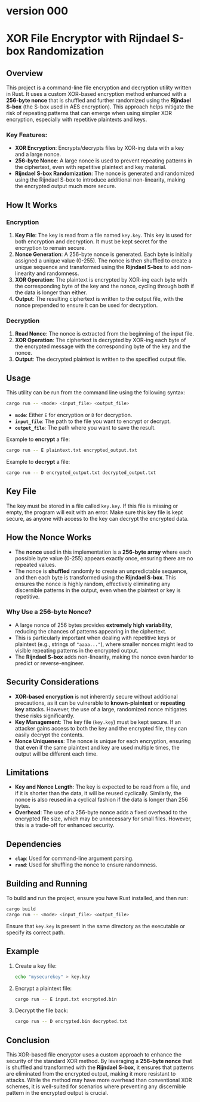 
# version 000

# XOR File Encryptor with Rijndael S-box Randomization

## Overview




This project is a command-line file encryption and decryption utility written in Rust. It uses a custom XOR-based encryption method enhanced with a **256-byte nonce** that is shuffled and further randomized using the **Rijndael S-box** (the S-box used in AES encryption). This approach helps mitigate the risk of repeating patterns that can emerge when using simpler XOR encryption, especially with repetitive plaintexts and keys.

### Key Features:
- **XOR Encryption**: Encrypts/decrypts files by XOR-ing data with a key and a large nonce.
- **256-byte Nonce**: A large nonce is used to prevent repeating patterns in the ciphertext, even with repetitive plaintext and key material.
- **Rijndael S-box Randomization**: The nonce is generated and randomized using the Rijndael S-box to introduce additional non-linearity, making the encrypted output much more secure.

## How It Works
### Encryption
1. **Key File**: The key is read from a file named `key.key`. This key is used for both encryption and decryption. It must be kept secret for the encryption to remain secure.
2. **Nonce Generation**: A 256-byte nonce is generated. Each byte is initially assigned a unique value (0-255). The nonce is then shuffled to create a unique sequence and transformed using the **Rijndael S-box** to add non-linearity and randomness.
3. **XOR Operation**: The plaintext is encrypted by XOR-ing each byte with the corresponding byte of the key and the nonce, cycling through both if the data is longer than either.
4. **Output**: The resulting ciphertext is written to the output file, with the nonce prepended to ensure it can be used for decryption.

### Decryption
1. **Read Nonce**: The nonce is extracted from the beginning of the input file.
2. **XOR Operation**: The ciphertext is decrypted by XOR-ing each byte of the encrypted message with the corresponding byte of the key and the nonce.
3. **Output**: The decrypted plaintext is written to the specified output file.

## Usage
This utility can be run from the command line using the following syntax:

```sh
cargo run -- <mode> <input_file> <output_file>
```

- **`mode`**: Either `E` for encryption or `D` for decryption.
- **`input_file`**: The path to the file you want to encrypt or decrypt.
- **`output_file`**: The path where you want to save the result.

Example to **encrypt** a file:
```sh
cargo run -- E plaintext.txt encrypted_output.txt
```

Example to **decrypt** a file:
```sh
cargo run -- D encrypted_output.txt decrypted_output.txt
```

## Key File
The key must be stored in a file called `key.key`. If this file is missing or empty, the program will exit with an error. Make sure this key file is kept secure, as anyone with access to the key can decrypt the encrypted data.

## How the Nonce Works
- The **nonce** used in this implementation is a **256-byte array** where each possible byte value (0-255) appears exactly once, ensuring there are no repeated values.
- The nonce is **shuffled** randomly to create an unpredictable sequence, and then each byte is transformed using the **Rijndael S-box**. This ensures the nonce is highly random, effectively eliminating any discernible patterns in the output, even when the plaintext or key is repetitive.

### Why Use a 256-byte Nonce?
- A large nonce of 256 bytes provides **extremely high variability**, reducing the chances of patterns appearing in the ciphertext.
- This is particularly important when dealing with repetitive keys or plaintext (e.g., strings of `"aaaa..."`), where smaller nonces might lead to visible repeating patterns in the encrypted output.
- The **Rijndael S-box** adds non-linearity, making the nonce even harder to predict or reverse-engineer.

## Security Considerations
- **XOR-based encryption** is not inherently secure without additional precautions, as it can be vulnerable to **known-plaintext** or **repeating key** attacks. However, the use of a large, randomized nonce mitigates these risks significantly.
- **Key Management**: The key file (`key.key`) must be kept secure. If an attacker gains access to both the key and the encrypted file, they can easily decrypt the contents.
- **Nonce Uniqueness**: The nonce is unique for each encryption, ensuring that even if the same plaintext and key are used multiple times, the output will be different each time.

## Limitations
- **Key and Nonce Length**: The key is expected to be read from a file, and if it is shorter than the data, it will be reused cyclically. Similarly, the nonce is also reused in a cyclical fashion if the data is longer than 256 bytes.
- **Overhead**: The use of a 256-byte nonce adds a fixed overhead to the encrypted file size, which may be unnecessary for small files. However, this is a trade-off for enhanced security.

## Dependencies
- **`clap`**: Used for command-line argument parsing.
- **`rand`**: Used for shuffling the nonce to ensure randomness.

## Building and Running
To build and run the project, ensure you have Rust installed, and then run:
```sh
cargo build
cargo run -- <mode> <input_file> <output_file>
```

Ensure that `key.key` is present in the same directory as the executable or specify its correct path.

## Example
1. Create a key file:
   ```sh
   echo "mysecurekey" > key.key
   ```
2. Encrypt a plaintext file:
   ```sh
   cargo run -- E input.txt encrypted.bin
   ```
3. Decrypt the file back:
   ```sh
   cargo run -- D encrypted.bin decrypted.txt
   ```

## Conclusion
This XOR-based file encryptor uses a custom approach to enhance the security of the standard XOR method. By leveraging a **256-byte nonce** that is shuffled and transformed with the **Rijndael S-box**, it ensures that patterns are eliminated from the encrypted output, making it more resistant to attacks. While the method may have more overhead than conventional XOR schemes, it is well-suited for scenarios where preventing any discernible pattern in the encrypted output is crucial.

